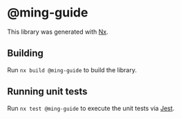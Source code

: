 # @ming-guide

This library was generated with [Nx](https://nx.dev).

## Building

Run `nx build @ming-guide` to build the library.

## Running unit tests

Run `nx test @ming-guide` to execute the unit tests via [Jest](https://jestjs.io).
